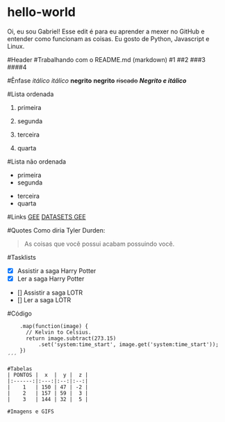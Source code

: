 # hello-world
Oi, eu sou Gabriel!
Esse edit é para eu aprender a mexer no GitHub e entender como funcionam as coisas.
Eu gosto de Python, Javascript e Linux.

#Header
#Trabalhando com o README.md (markdown)
#1
##2
###3
####4

#Ênfase
*itálico*
_itálico_
**negrito**
__negrito__
~~riscado~~
**_Negrito e itálico_**

#Lista ordenada
1. primeira
2. segunda

1. terceira
1. quarta

#Lista não ordenada
- primeira
- segunda

* terceira
* quarta

#Links
[GEE](https://earthengine.google.com)
[DATASETS GEE](https://developers.google.com/earth-engine/datasets/)

#Quotes
Como diria Tyler Durden:
> As coisas que você possui acabam possuindo você.

#Tasklists
- [x] Assistir a saga Harry Potter
- [x] Ler a saga Harry Potter
- [] Assistir a saga LOTR
- [] Ler a saga LOTR

#Código
```
    .map(function(image) {
      // Kelvin to Celsius.
      return image.subtract(273.15)
          .set('system:time_start', image.get('system:time_start'));
    })
´´´

#Tabelas
| PONTOS |  x  |  y |  z |
|:------:|:---:|:--:|:--:|
|    1   | 150 | 47 | -2 |
|    2   | 157 | 59 |  3 |
|    3   | 144 | 32 |  5 |

#Imagens e GIFS
